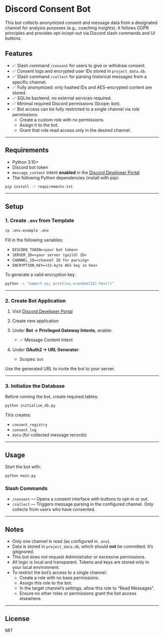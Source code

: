 # Discord Consent Bot

This bot collects anonymized consent and message data from a designated channel for analysis purposes (e.g., coaching insights). It follows GDPR principles and provides opt-in/opt-out via Discord slash commands and UI buttons.

## Features

- ✅ Slash command `/consent` for users to give or withdraw consent.
- ✅ Consent logs and encrypted user IDs stored in `project_data.db`.
- ✅ Slash command `/collect` for parsing historical messages from a specific channel.
- ✅ Fully anonymized: only hashed IDs and AES-encrypted content are stored.
- ✅ SQLite backend; no external services required.
- ✅ Minimal required Discord permissions (Scope: bot).
- ✅ Bot access can be fully restricted to a single channel via role permissions:
  - Create a custom role with no permissions.
  - Assign it to the bot.
  - Grant that role read access only in the desired channel.

---

## Requirements

- Python 3.10+
- Discord bot token
- `message_content` intent **enabled** in the [Discord Developer Portal](https://discord.com/developers/applications)
- The following Python dependencies (install with pip):

```bash
pip install -r requirements.txt
```

---

## Setup

### 1. Create `.env` from Template

```bash
cp .env.example .env
```

Fill in the following variables:

- `DISCORD_TOKEN=<your bot token>`
- `SERVER_ID=<your server (guild) ID>`
- `CHANNEL_ID=<channel ID for parsing>`
- `ENCRYPTION_KEY=<32-byte AES key in hex>`

To generate a valid encryption key:

```bash
python -c "import os; print(os.urandom(32).hex())"
```

---

### 2. Create Bot Application

1. Visit [Discord Developer Portal](https://discord.com/developers/applications)
2. Create new application
3. Under **Bot → Privileged Gateway Intents**, enable:
   - ✅ Message Content Intent

4. Under **OAuth2 → URL Generator**:
   - Scopes: `bot`

Use the generated URL to invite the bot to your server.

---

### 3. Initialize the Database

Before running the bot, create required tables:

```bash
python initialize_db.py
```

This creates:

- `consent_registry`
- `consent_log`
- `data` (for collected message records)

---

## Usage

Start the bot with:

```bash
python main.py
```

### Slash Commands

- `/consent` — Opens a consent interface with buttons to opt-in or out.
- `/collect` — Triggers message parsing in the configured channel. Only collects from users who have consented.

---

## Notes

- Only one channel is read (as configured in `.env`).
- Data is stored in `project_data.db`, which should **not** be committed. It’s gitignored.
- This bot does not request Administrator or excessive permissions.
- All logic is local and transparent. Tokens and keys are stored only in your local environment.
- To restrict the bot’s access to a single channel:
  - Create a role with no base permissions.
  - Assign this role to the bot.
  - In the target channel’s settings, allow this role to “Read Messages”.
  - Ensure no other roles or permissions grant the bot access elsewhere.

---

## License

MIT
